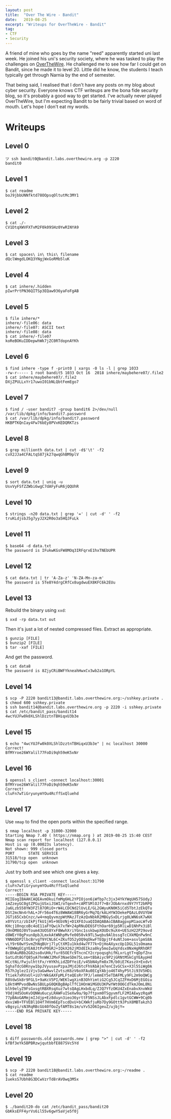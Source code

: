 ```yaml
---
layout: post
title:  "Over The Wire - Bandit"
date:   2019-08-25
excerpt: "Writeups for OverTheWire - Bandit"
tag:
- CTF
- Security
---
```


A friend of mine who goes by the name "reed" apparently started uni last week. He joined his uni's security society, where he was tasked to play the challenges on [OverTheWire](http://overthewire.org/wargames/). He challenged me to see how far I could get on Bandit, since he made it to level 20. Little did he know, the students I teach typically get through Narnia by the end of semester.

That being said, I realised that I don't have any posts on my blog about cyber security. Everyone knows CTF writeups are the bona fide security blog, so it's probably a good way to get started. I've actually never played OverTheWire, but I'm expecting Bandit to be fairly trivial based on word of mouth. Let's hope I don't eat my words.

# Writeups

## Level 0
```
ツ ssh bandit0@bandit.labs.overthewire.org -p 2220
bandit0
```

## Level 1
```
$ cat readme
boJ9jbbUNNfktd78OOpsqOltutMc3MY1
```

## Level 2
```
$ cat ./-
CV1DtqXWVFXTvM2F0k09SHz0YwRINYA9
```

## Level 3
```
$ cat spaces\ in\ this\ filename
dQclWmgdLOKQ3YNgjWxGoRMb5luK
```

## Level 4
```
$ cat inhere/.hidden
pIwrPrtPN36QITSp3EQaw936yaFoFgAB
```

## Level 5
```
$ file inhere/*
inhere/-file06: data
inhere/-file07: ASCII text
inhere/-file08: data
$ cat inhere/-file07
koReBOKuIDDepwhWk7jZC0RTdopnAYKh
```

## Level 6
```
$ find inhere -type f -print0 | xargs -0 ls -l | grep 1033
-rw-r----- 1 root bandit5 1033 Oct 16  2018 inhere/maybehere07/.file2
$ cat inhere/maybehere07/.file2
DXjZPULLxYr17uwoI01bNLQbtFemEgo7
```

## Level 7
```
$ find / -user bandit7 -group bandit6 2>/dev/null
/var/lib/dpkg/info/bandit7.password
$ cat /var/lib/dpkg/info/bandit7.password
HKBPTKQnIay4Fw76bEy8PVxKEDQRKTzs
```

## Level 8
```
$ grep millionth data.txt | cut -d$'\t' -f2
cvX2JJa4CFALtqS87jk27qwqGhBM9plV
```

## Level 9
```
$ sort data.txt | uniq -u
UsvVyFSfZZWbi6wgC7dAFyFuR6jQQUhR
```

## Level 10
```
$ strings -n20 data.txt | grep '=' | cut -d' ' -f2
truKLdjsbJ5g7yyJ2X2R0o3a5HQJFuLk
```

## Level 11
```
$ base64 -d data.txt
The password is IFukwKGsFW8MOq3IRFqrxE1hxTNEbUPR
```

## Level 12
```
$ cat data.txt | tr 'A-Za-z' 'N-ZA-Mn-za-m'
The password is 5Te8Y4drgCRfCx8ugdwuEX8KFC6k2EUu
```

## Level 13
Rebuild the binary using `xxd`:
```
$ xxd -rp data.txt out
```
Then it's just a lot of nested compressed files. Extract as appropriate.
```
$ gunzip [FILE]
$ bunzip2 [FILE]
$ tar -xaf [FILE]
```
And get the password.
```
$ cat data8
The password is 8ZjyCRiBWFYkneahHwxCv3wb2a1ORpYL
```

## Level 14
```
$ scp -P 2220 bandit13@bandit.labs.overthewire.org:~/sshkey.private .
$ chmod 600 sshkey.private
$ ssh bandit14@bandit.labs.overthewire.org -p 2220 -i sshkey.private
$ cat /etc/bandit_pass/bandit14
4wcYUJFw0k0XLShlDzztnTBHiqxU3b3e
```

## Level 15
```
$ echo "4wcYUJFw0k0XLShlDzztnTBHiqxU3b3e" | nc localhost 30000
Correct!
BfMYroe26WYalil77FoDi9qh59eK5xNr
```

## Level 16
```
$ openssl s_client -connect localhost:30001
BfMYroe26WYalil77FoDi9qh59eK5xNr
Correct!
cluFn7wTiGryunymYOu4RcffSxQluehd
```

## Level 17
Use `nmap` to find the open ports within the specified range.
```
$ nmap localhost -p 31000-32000
Starting Nmap 7.40 ( https://nmap.org ) at 2019-08-25 15:40 CEST
Nmap scan report for localhost (127.0.0.1)
Host is up (0.00023s latency).
Not shown: 999 closed ports
PORT      STATE SERVICE
31518/tcp open  unknown
31790/tcp open  unknown
```
Just try both and see which one gives a key.
```
$ openssl s_client -connect localhost:31790
cluFn7wTiGryunymYOu4RcffSxQluehd
Correct!
-----BEGIN RSA PRIVATE KEY-----
MIIEogIBAAKCAQEAvmOkuifmMg6HL2YPIOjon6iWfbp7c3jx34YkYWqUH57SUdyJ
imZzeyGC0gtZPGujUSxiJSWI/oTqexh+cAMTSMlOJf7+BrJObArnxd9Y7YT2bRPQ
Ja6Lzb558YW3FZl87ORiO+rW4LCDCNd2lUvLE/GL2GWyuKN0K5iCd5TbtJzEkQTu
DSt2mcNn4rhAL+JFr56o4T6z8WWAW18BR6yGrMq7Q/kALHYW3OekePQAzL0VUYbW
JGTi65CxbCnzc/w4+mqQyvmzpWtMAzJTzAzQxNbkR2MBGySxDLrjg0LWN6sK7wNX
x0YVztz/zbIkPjfkU1jHS+9EbVNj+D1XFOJuaQIDAQABAoIBABagpxpM1aoLWfvD
KHcj10nqcoBc4oE11aFYQwik7xfW+24pRNuDE6SFthOar69jp5RlLwD1NhPx3iBl
J9nOM8OJ0VToum43UOS8YxF8WwhXriYGnc1sskbwpXOUDc9uX4+UESzH22P29ovd
d8WErY0gPxun8pbJLmxkAtWNhpMvfe0050vk9TL5wqbu9AlbssgTcCXkMQnPw9nC
YNN6DDP2lbcBrvgT9YCNL6C+ZKufD52yOQ9qOkwFTEQpjtF4uNtJom+asvlpmS8A
vLY9r60wYSvmZhNqBUrj7lyCtXMIu1kkd4w7F77k+DjHoAXyxcUp1DGL51sOmama
+TOWWgECgYEA8JtPxP0GRJ+IQkX262jM3dEIkza8ky5moIwUqYdsx0NxHgRRhORT
8c8hAuRBb2G82so8vUHk/fur85OEfc9TncnCY2crpoqsghifKLxrLgtT+qDpfZnx
SatLdt8GfQ85yA7hnWWJ2MxF3NaeSDm75Lsm+tBbAiyc9P2jGRNtMSkCgYEAypHd
HCctNi/FwjulhttFx/rHYKhLidZDFYeiE/v45bN4yFm8x7R/b0iE7KaszX+Exdvt
SghaTdcG0Knyw1bpJVyusavPzpaJMjdJ6tcFhVAbAjm7enCIvGCSx+X3l5SiWg0A
R57hJglezIiVjv3aGwHwvlZvtszK6zV6oXFAu0ECgYAbjo46T4hyP5tJi93V5HDi
Ttiek7xRVxUl+iU7rWkGAXFpMLFteQEsRr7PJ/lemmEY5eTDAFMLy9FL2m9oQWCg
R8VdwSk8r9FGLS+9aKcV5PI/WEKlwgXinB3OhYimtiG2Cg5JCqIZFHxD6MjEGOiu
L8ktHMPvodBwNsSBULpG0QKBgBAplTfC1HOnWiMGOU3KPwYWt0O6CdTkmJOmL8Ni
blh9elyZ9FsGxsgtRBXRsqXuz7wtsQAgLHxbdLq/ZJQ7YfzOKU4ZxEnabvXnvWkU
YOdjHdSOoKvDQNWu6ucyLRAWFuISeXw9a/9p7ftpxm0TSgyvmfLF2MIAEwyzRqaM
77pBAoGAMmjmIJdjp+Ez8duyn3ieo36yrttF5NSsJLAbxFpdlc1gvtGCWW+9Cq0b
dxviW8+TFVEBl1O4f7HVm6EpTscdDxU+bCXWkfjuRb7Dy9GOtt9JPsX8MBTakzh3
vBgsyi/sN3RqRBcGU40fOoZyfAMT8s1m/uYv52O6IgeuZ/ujbjY=
-----END RSA PRIVATE KEY-----
```

## Level 18
```
$ diff passwords.old passwords.new | grep ">" | cut -d' ' -f2
kfBf3eYk5BPBRzwjqutbbfE887SVc5Yd
```

## Level 19
```
$ scp -P 2220 bandit18@bandit.labs.overthewire.org:~/readme .
$ cat readme
IueksS7Ubh8G3DCwVzrTd8rAVOwq3M5x
```

## Level 20
```
$ ./bandit20-do cat /etc/bandit_pass/bandit20
GbKksEFF4yrVs6il55v6gwY5aVje5f0j
```
